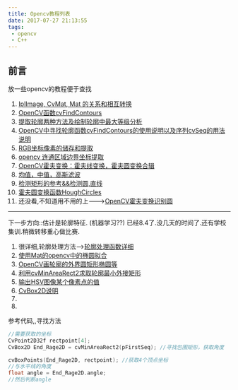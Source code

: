```yaml
---
title: Opencv教程列表
date: 2017-07-27 21:13:55
tags:
 - opencv
 - C++
---
```

## 前言
放一些opencv的教程便于查找


1. [IplImage, CvMat, Mat 的关系和相互转换](http://blog.csdn.net/timidsmile/article/details/7648725)
2. [OpenCV函数cvFindContours](http://blog.csdn.net/augusdi/article/details/9000893)
3. [提取轮廓两种方法及绘制轮廓中最大等级分析](http://blog.csdn.net/zcube/article/details/7357602#)
4. [OpenCV中寻找轮廓函数cvFindContours的使用说明以及序列cvSeq的用法说明](http://blog.csdn.net/augusdi/article/details/9000276)
5. [RGB坐标像素的储存和提取](http://blog.csdn.net/wenhao_ir/article/details/51554530)
6. [opencv 连通区域边界坐标提取](http://blog.csdn.net/fei13148687/article/details/46225243)
7. [OpenCV霍夫变换：霍夫线变换，霍夫圆变换合辑](http://blog.csdn.net/poem_qianmo/article/details/26977557)
8. [均值，中值，高斯滤波](http://blog.csdn.net/abcjennifer/article/details/7314749)
9. [检测矩形的参考&&检测圆,直线](http://blog.csdn.net/byxdaz/article/details/4912136)
10. [霍夫圆变换函数HoughCircles](http://b217dgy.blog.51cto.com/5704306/1320360)
11. 还没看,不知道用不用的上--->[OpenCV霍夫变换识别圆](http://blog.csdn.net/u013162930/article/details/47396257)

-----

下一步方向::估计是轮廓特征.  (机器学习??)
已经8.4了.没几天的时间了.还有学校集训.稍微转移重心做比赛.
1. 很详细,轮廓处理方法-->[轮廓处理函数详细](http://www.verydemo.com/demo_c92_i143180.html)
2. [使用Mat的opencv中的椭圆拟合](http://blog.csdn.net/suky520/article/details/18601307)
3. [OpenCV画轮廓的外界圆矩形椭圆等](http://blog.csdn.net/augusdi/article/details/9000949#)
4. [利用cvMinAreaRect2求取轮廓最小外接矩形](http://blog.csdn.net/fengbingchun/article/details/7069506)
5. [输出HSV图像某个像素点的值](http://abyss2333.lofter.com/post/1d54e92e_7b51afa)
6. [CvBox2D说明](http://blog.csdn.net/guoyunfei20/article/details/54616847)
7. []()
8. []()

参考代码,,寻找方法
```C++
//需要获取的坐标  
CvPoint2D32f rectpoint[4];   
CvBox2D End_Rage2D = cvMinAreaRect2(pFirstSeq); //寻找包围矩形，获取角度  

cvBoxPoints(End_Rage2D, rectpoint); //获取4个顶点坐标  
//与水平线的角度  
float angle = End_Rage2D.angle;
//然后判断angle

```